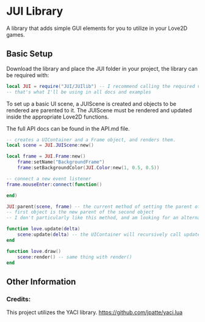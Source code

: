 # JUI Library
A library that adds simple GUI elements for you to utilize in your Love2D games.

## Basic Setup

Download the library and place the JUI folder in your project, the library can be required with:

```lua
local JUI = require("JUI/JUIlib") -- I recommend calling the required variable "JUI"
-- that's what I'll be using in all docs and examples

```

To set up a basic UI scene, a JUIScene is created and objects to be rendered are parented to it. The JUIScene must be rendered and updated inside the appropriate Love2D functions.

The full API docs can be found in the API.md file.

```lua
-- creates a UIContainer and a Frame object, and renders them.
local scene = JUI.JUIScene:new()

local frame = JUI.Frame:new()
    frame:setName("BackgroundFrame")
    frame:setBackgroundColor(JUI.Color:new(1, 0.5, 0.5))

-- connect a new event listener
frame.mouseEnter:connect(function()

end)

JUI:parent(scene, frame) -- the current method of setting the parent of an object
-- first object is the new parent of the second object
-- I don't particularly like this method, and am looking for an alternative

function love.update(delta)
    scene:update(delta) -- the UIContainer will recursively call update(delta) on all descendants
end

function love.draw()
    scene:render() -- same thing with render()
end
```


## Other Information

### Credits:
This project utilizes the YACI library. https://github.com/jpatte/yaci.lua